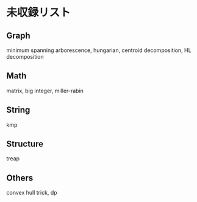 # 未収録リスト

## Graph

minimum spanning arborescence, hungarian, centroid decomposition, HL decomposition

## Math

matrix, big integer, miller-rabin

## String

kmp

## Structure

treap

## Others

convex hull trick, dp
